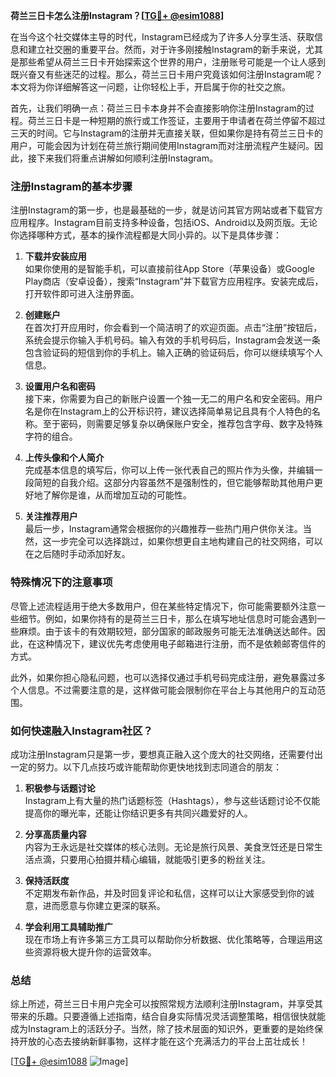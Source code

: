 **荷兰三日卡怎么注册Instagram？[[TG💪+ @esim1088](https://t.me/s/esim1088)]**

在当今这个社交媒体主导的时代，Instagram已经成为了许多人分享生活、获取信息和建立社交圈的重要平台。然而，对于许多刚接触Instagram的新手来说，尤其是那些希望从荷兰三日卡开始探索这个世界的用户，注册账号可能是一个让人感到既兴奋又有些迷茫的过程。那么，荷兰三日卡用户究竟该如何注册Instagram呢？本文将为你详细解答这一问题，让你轻松上手，开启属于你的社交之旅。

首先，让我们明确一点：荷兰三日卡本身并不会直接影响你注册Instagram的过程。荷兰三日卡是一种短期的旅行或工作签证，主要用于申请者在荷兰停留不超过三天的时间。它与Instagram的注册并无直接关联，但如果你是持有荷兰三日卡的用户，可能会因为计划在荷兰旅行期间使用Instagram而对注册流程产生疑问。因此，接下来我们将重点讲解如何顺利注册Instagram。

### 注册Instagram的基本步骤

注册Instagram的第一步，也是最基础的一步，就是访问其官方网站或者下载官方应用程序。Instagram目前支持多种设备，包括iOS、Android以及网页版。无论你选择哪种方式，基本的操作流程都是大同小异的。以下是具体步骤：

1. **下载并安装应用**  
   如果你使用的是智能手机，可以直接前往App Store（苹果设备）或Google Play商店（安卓设备），搜索“Instagram”并下载官方应用程序。安装完成后，打开软件即可进入注册界面。

2. **创建账户**  
   在首次打开应用时，你会看到一个简洁明了的欢迎页面。点击“注册”按钮后，系统会提示你输入手机号码。输入有效的手机号码后，Instagram会发送一条包含验证码的短信到你的手机上。输入正确的验证码后，你可以继续填写个人信息。

3. **设置用户名和密码**  
   接下来，你需要为自己的新账户设置一个独一无二的用户名和安全密码。用户名是你在Instagram上的公开标识符，建议选择简单易记且具有个人特色的名称。至于密码，则需要足够复杂以确保账户安全，推荐包含字母、数字及特殊字符的组合。

4. **上传头像和个人简介**  
   完成基本信息的填写后，你可以上传一张代表自己的照片作为头像，并编辑一段简短的自我介绍。这部分内容虽然不是强制性的，但它能够帮助其他用户更好地了解你是谁，从而增加互动的可能性。

5. **关注推荐用户**  
   最后一步，Instagram通常会根据你的兴趣推荐一些热门用户供你关注。当然，这一步完全可以选择跳过，如果你想更自主地构建自己的社交网络，可以在之后随时手动添加好友。

### 特殊情况下的注意事项

尽管上述流程适用于绝大多数用户，但在某些特定情况下，你可能需要额外注意一些细节。例如，如果你持有的是荷兰三日卡，那么在填写地址信息时可能会遇到一些麻烦。由于该卡的有效期较短，部分国家的邮政服务可能无法准确送达邮件。因此，在这种情况下，建议优先考虑使用电子邮箱进行注册，而不是依赖邮寄信件的方式。

此外，如果你担心隐私问题，也可以选择仅通过手机号码完成注册，避免暴露过多个人信息。不过需要注意的是，这样做可能会限制你在平台上与其他用户的互动范围。

### 如何快速融入Instagram社区？

成功注册Instagram只是第一步，要想真正融入这个庞大的社交网络，还需要付出一定的努力。以下几点技巧或许能帮助你更快地找到志同道合的朋友：

1. **积极参与话题讨论**  
   Instagram上有大量的热门话题标签（Hashtags），参与这些话题讨论不仅能提高你的曝光率，还能让你结识更多有共同兴趣爱好的人。

2. **分享高质量内容**  
   内容为王永远是社交媒体的核心法则。无论是旅行风景、美食烹饪还是日常生活点滴，只要用心拍摄并精心编辑，就能吸引更多的粉丝关注。

3. **保持活跃度**  
   不定期发布新作品，并及时回复评论和私信，这样可以让大家感受到你的诚意，进而愿意与你建立更深的联系。

4. **学会利用工具辅助推广**  
   现在市场上有许多第三方工具可以帮助你分析数据、优化策略等，合理运用这些资源将极大提升你的运营效率。

### 总结

综上所述，荷兰三日卡用户完全可以按照常规方法顺利注册Instagram，并享受其带来的乐趣。只要遵循上述指南，结合自身实际情况灵活调整策略，相信很快就能成为Instagram上的活跃分子。当然，除了技术层面的知识外，更重要的是始终保持开放的心态去接纳新鲜事物，这样才能在这个充满活力的平台上茁壮成长！

[[TG💪+ @esim1088](https://t.me/s/esim1088) ![Image](https://i.postimg.cc/4NQfJmqS/Snipaste-2025-05-13-00-14-12.png)]
